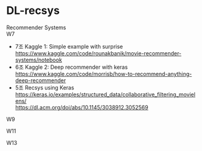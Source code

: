 # DL-recsys

Recommender Systems  
W7   
- 7조 Kaggle 1: Simple example with surprise  
https://www.kaggle.com/code/rounakbanik/movie-recommender-systems/notebook
- 6조 Kaggle 2: Deep recommender with keras  
https://www.kaggle.com/code/morrisb/how-to-recommend-anything-deep-recommender
- 5조 Recsys using Keras  
https://keras.io/examples/structured_data/collaborative_filtering_movielens/  
https://dl.acm.org/doi/abs/10.1145/3038912.3052569

W9


W11


W13




